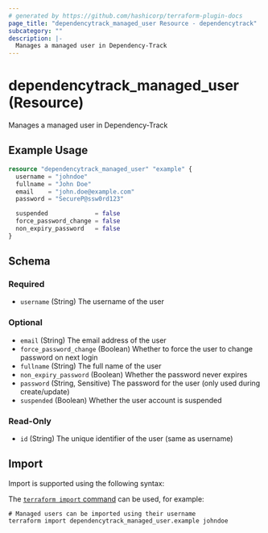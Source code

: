 ```yaml
---
# generated by https://github.com/hashicorp/terraform-plugin-docs
page_title: "dependencytrack_managed_user Resource - dependencytrack"
subcategory: ""
description: |-
  Manages a managed user in Dependency-Track
---
```


# dependencytrack_managed_user (Resource)

Manages a managed user in Dependency-Track

## Example Usage

```terraform
resource "dependencytrack_managed_user" "example" {
  username = "johndoe"
  fullname = "John Doe"
  email    = "john.doe@example.com"
  password = "SecureP@ssw0rd123"

  suspended             = false
  force_password_change = false
  non_expiry_password   = false
}
```

<!-- schema generated by tfplugindocs -->
## Schema

### Required

- `username` (String) The username of the user

### Optional

- `email` (String) The email address of the user
- `force_password_change` (Boolean) Whether to force the user to change password on next login
- `fullname` (String) The full name of the user
- `non_expiry_password` (Boolean) Whether the password never expires
- `password` (String, Sensitive) The password for the user (only used during create/update)
- `suspended` (Boolean) Whether the user account is suspended

### Read-Only

- `id` (String) The unique identifier of the user (same as username)

## Import

Import is supported using the following syntax:

The [`terraform import` command](https://developer.hashicorp.com/terraform/cli/commands/import) can be used, for example:

```shell
# Managed users can be imported using their username
terraform import dependencytrack_managed_user.example johndoe
```
